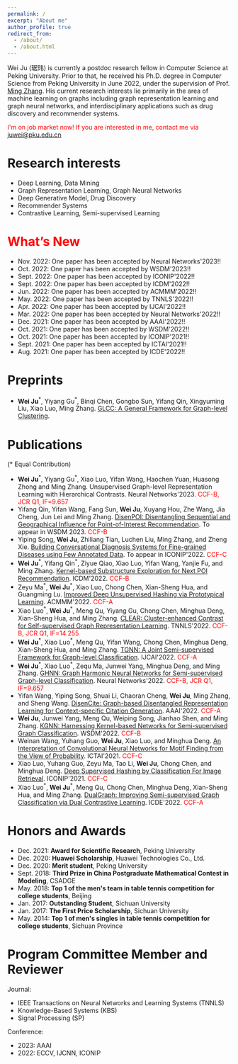 ```yaml
---
permalink: /
excerpt: "About me"
author_profile: true
redirect_from: 
  - /about/
  - /about.html
---
```


Wei Ju (琚玮) is currently a postdoc research fellow in Computer Science at Peking University. Prior to that, he received his Ph.D. degree in Computer Science from Peking University in June 2022, under the supervision of Prof. [Ming Zhang](http://net.pku.edu.cn/dlib/mzhang/). His current research interests lie primarily in the area of machine learning on graphs including graph representation learning and graph neural networks, and interdisciplinary applications such as drug discovery and recommender systems.

<!-- I have also been closely working with Prof. [Jian Tang](https://jian-tang.com/), who is my supervior at [Mila](https://mila.quebec/en/) during Sept. 2018 - Sept. 2019. -->

<span style="color:red">I'm on job market now! If you are interested in me, contact me via juwei@pku.edu.cn</span>

Research interests
======
* Deep Learning, Data Mining
* Graph Representation Learning, Graph Neural Networks
* Deep Generative Model, Drug Discovery
* Recommender Systems
* Contrastive Learning, Semi-supervised Learning

<span style="color:red">What’s New</span>
=====

* Nov. 2022: One paper has been accepted by Neural Networks'2023!!
* Oct. 2022: One paper has been accepted by WSDM'2023!!
* Sept. 2022: One paper has been accepted by ICONIP'2022!!
* Sept. 2022: One paper has been accepted by ICDM'2022!!
* Jun. 2022: One paper has been accepted by ACMMM'2022!!
* May. 2022: One paper has been accepted by TNNLS'2022!!
* Apr. 2022: One paper has been accepted by IJCAI'2022!!
* Mar. 2022: One paper has been accepted by Neural Networks'2022!!
* Dec. 2021: One paper has been accepted by AAAI'2022!!
* Oct. 2021: One paper has been accepted by WSDM'2022!!
* Oct. 2021: One paper has been accepted by ICONIP'2021!!
* Sept. 2021: One paper has been accepted by ICTAI'2021!!
* Aug. 2021: One paper has been accepted by ICDE'2022!!

Preprints
=====
* **Wei Ju**<sup>\*</sup>, Yiyang Gu<sup>\*</sup>, Binqi Chen, Gongbo Sun, Yifang Qin, Xingyuming Liu, Xiao Luo, Ming Zhang. [GLCC: A General Framework for Graph-level Clustering](https://arxiv.org/pdf/2210.11879.pdf).

Publications
=====
(\* Equal Contribution)

* **Wei Ju**<sup>\*</sup>, Yiyang Gu<sup>\*</sup>, Xiao Luo, Yifan Wang, Haochen Yuan, Huasong Zhong and Ming Zhang. Unsupervised Graph-level Representation Learning with Hierarchical Contrasts. Neural Networks'2023. <span style="color:red">CCF-B, JCR Q1, IF=9.657</span>
* Yifang Qin, Yifan Wang, Fang Sun, **Wei Ju**, Xuyang Hou, Zhe Wang, Jia Cheng, Jun Lei and Ming Zhang. [DisenPOI: Disentangling Sequential and Geographical Influence for Point-of-Interest Recommendation](https://arxiv.org/pdf/2210.16591.pdf). To appear in WSDM 2023. <span style="color:red">CCF-B</span>
* Yiping Song, **Wei Ju**, Zhiliang Tian, Luchen Liu, Ming Zhang, and Zheng Xie. [Building Conversational Diagnosis Systems for Fine-grained Diseases using Few Annotated Data](../files/ICONIP-22.pdf). To appear in ICONIP'2022. <span style="color:red">CCF-C</span>
* **Wei Ju**<sup>\*</sup>, Yifang Qin<sup>\*</sup>, Ziyue Qiao, Xiao Luo, Yifan Wang, Yanjie Fu, and Ming Zhang. [Kernel-based Substructure Exploration for Next POI Recommendation](https://arxiv.org/pdf/2210.03969.pdf). ICDM'2022. <span style="color:red">CCF-B</span>
* Zeyu Ma<sup>\*</sup>, **Wei Ju**<sup>\*</sup>, Xiao Luo, Chong Chen, Xian-Sheng Hua, and Guangming Lu. [Improved Deep Unsupervised Hashing via Prototypical Learning](../files/MM_PURPLE.pdf). ACMMM'2022. <span style="color:red">CCF-A</span>
* Xiao Luo<sup>\*</sup>, **Wei Ju**<sup>\*</sup>, Meng Qu, Yiyang Gu, Chong Chen, Minghua Deng, Xian-Sheng Hua, and Ming Zhang. [CLEAR: Cluster-enhanced Contrast for Self-supervised Graph Representation Learning](../files/TNNLS_CLEAR.pdf). TNNLS'2022. <span style="color:red">CCF-B, JCR Q1, IF=14.255</span>
* **Wei Ju**<sup>\*</sup>, Xiao Luo<sup>\*</sup>, Meng Qu, Yifan Wang, Chong Chen, Minghua Deng, Xian-Sheng Hua, and Ming Zhang. [TGNN: A Joint Semi-supervised Framework for Graph-level Classification](https://www.ijcai.org/proceedings/2022/0295.pdf). IJCAI'2022. <span style="color:red">CCF-A</span>
* **Wei Ju**<sup>\*</sup>, Xiao Luo<sup>\*</sup>, Zequ Ma, Junwei Yang, Minghua Deng, and Ming Zhang. [GHNN: Graph Harmonic Neural Networks for Semi-supervised Graph-level Classification](../files/NN_GHNN.pdf). Neural Networks'2022. <span style="color:red">CCF-B, JCR Q1, IF=9.657</span>
* Yifan Wang, Yiping Song, Shuai Li, Chaoran Cheng, **Wei Ju**, Ming Zhang, and Sheng Wang. [DisenCite: Graph-based Disentangled Representation Learning for Context-specific Citation Generation](https://www.aaai.org/AAAI22Papers/AAAI-8309.WangY.pdf). AAAI'2022. <span style="color:red">CCF-A</span>
* **Wei Ju**, Junwei Yang, Meng Qu, Weiping Song, Jianhao Shen, and Ming Zhang. [KGNN: Harnessing Kernel-based Networks for Semi-supervised Graph Classification](https://arxiv.org/pdf/2205.10550.pdf). WSDM'2022. <span style="color:red">CCF-B</span>
* Weinan Wang, Yuhang Guo, **Wei Ju**, Xiao Luo, and Minghua Deng. [An Interpretation of Convolutional Neural Networks for Motif Finding from the View of Probability](../files/ICTAI-21.pdf). ICTAI'2021. <span style="color:red">CCF-C</span>
* Xiao Luo, Yuhang Guo, Zeyu Ma, Tao Li, **Wei Ju**, Chong Chen, and Minghua Deng. [Deep Supervised Hashing by Classification For Image Retrieval](../files/ICONIP-21.pdf). ICONIP'2021. <span style="color:red">CCF-C</span>
* Xiao Luo<sup>\*</sup>, **Wei Ju**<sup>\*</sup>, Meng Qu, Chong Chen, Minghua Deng, Xian-Sheng Hua, and Ming Zhang. [DualGraph: Improving Semi-supervised Graph Classification via Dual Contrastive Learning](../files/ICDE_DualGraph.pdf). ICDE'2022. <span style="color:red">CCF-A</span>

Honors and Awards
=====
* Dec. 2021: **Award for Scientific Research**, Peking University
* Dec. 2020: **Huawei Scholarship**, Huawei Technologies Co., Ltd.
* Dec. 2020: **Merit student**, Peking University
* Sept. 2018: **Third Prize in China Postgraduate Mathematical Contest in Modeling**, CSADGE
* May. 2018: **Top 1 of the men's team in table tennis competition for college students**, Beijing
* Jan. 2017: **Outstanding Student**, Sichuan University
* Jan. 2017: **The First Price Scholarship**, Sichuan University
* May. 2014: **Top 1 of men's singles in table tennis competition for college students**, Sichuan Province

Program Committee Member and Reviewer
=====
Journal:
* IEEE Transactions on Neural Networks and Learning Systems (TNNLS)
* Knowledge-Based Systems (KBS)
* Signal Processing (SP)

Conference:
* 2023: AAAI 
* 2022: ECCV, IJCNN, ICONIP
